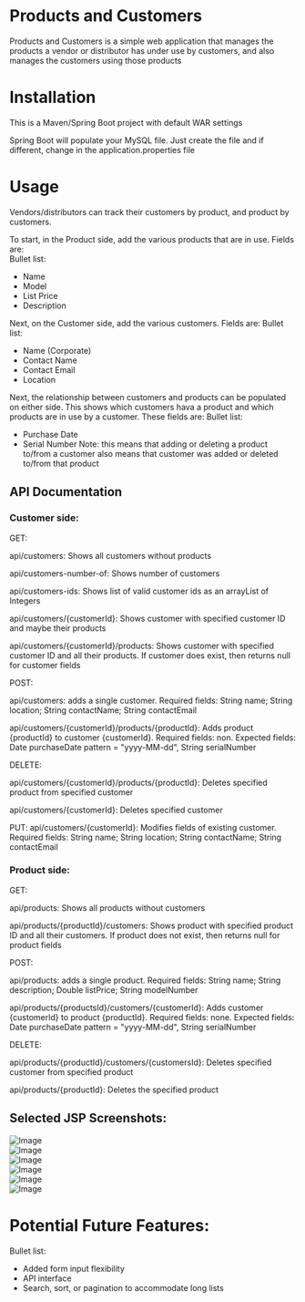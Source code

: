 # Products and Customers

Products and Customers is a simple web application that manages the products a vendor or distributor has under use by customers, and also manages the customers using those products

# Installation
This is a Maven/Spring Boot project with default WAR settings

Spring Boot will populate your MySQL file.  Just create the file and if different, change in the application.properties file


[comment]: # (mvn spring-boot:run)


# Usage

Vendors/distributors can track their customers by product, and product by customers.  

To start, in the Product side, add the various products that are in use.  Fields are:  
Bullet list:

  * Name
  * Model
  * List Price
  * Description

Next, on the Customer side, add the various customers.  Fields are:
Bullet list:
  * Name (Corporate)
  * Contact Name
  * Contact Email
  * Location

Next, the relationship between customers and products can be populated on either side.  This shows which customers hava a product and which products are in use by a customer.  These fields are:
Bullet list:
  * Purchase Date
  * Serial Number
Note:  this means that adding or deleting a product to/from a customer also means that customer was added or deleted to/from that product


## API Documentation

### Customer side:

GET:

api/customers:  Shows all customers without products

api/customers-number-of:  Shows number of customers

api/customers-ids:  Shows list of valid customer ids as an arrayList of Integers

api/customers/{customerId}:  Shows customer with specified customer ID and maybe their products

api/customers/{customerId}/products:  Shows customer with specified customer ID and all their products.  If customer does exist, then returns null for customer fields

POST:

api/customers:  adds a single customer. Required fields: String name; String location; String contactName; String contactEmail

api/customers/{customerId}/products/{productId}:  Adds product {productId} to customer {customerId}.  Required fields:  non.  Expected fields:  Date purchaseDate pattern = "yyyy-MM-dd", String serialNumber 

DELETE:

api/customers/{customerId}/products/{productId}: Deletes specified product from specified customer

api/customers/{customerId}:  Deletes specified customer

PUT:
api/customers/{customerId}:  Modifies fields of existing customer.  Required fields: String name; String location; String contactName; String contactEmail


### Product side:

GET:

api/products:  Shows all products without customers

api/products/{productId}/customers:  Shows product with specified product ID and all their customers.  If product does not exist, then returns null for product fields

POST:

api/products:  adds a single product.  Required fields:  String name; String description; Double listPrice; String modelNumber

api/products/{productsId}/customers/{customerId}:  Adds customer {customerId} to product {productId}.  Required fields:  none.  Expected fields:  Date purchaseDate pattern = "yyyy-MM-dd", String serialNumber

DELETE:

api/products/{productId}/customers/{customersId}: Deletes specified customer from specified product

api/products/{productId}:  Deletes the specified product


## Selected JSP Screenshots:

![Image](readmeimages/home.png "Home Page")  
![Image](readmeimages/customers.png "Customers Overview")  
![Image](readmeimages/products.png "Products Overview")  
![Image](readmeimages/customer.png "Detail One Customer")  
![Image](readmeimages/product.png "Detail One Product")  
![Image](readmeimages/newproduct.png "Create New Product")  





# Potential Future Features:
Bullet list:
  * Added form input flexibility
  * API interface
  * Search, sort, or pagination to accommodate long lists







